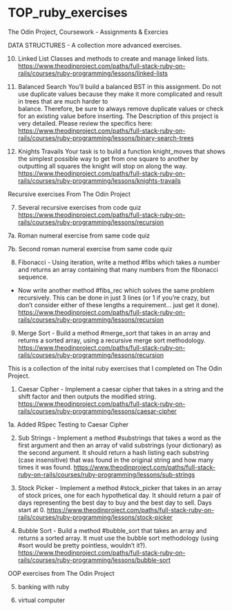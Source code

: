 # TOP_ruby_exercises
The Odin Project, Coursework - Assignments & Exercies 

DATA STRUCTURES - A collection more advanced exercises.

10. Linked List 
    Classes and methods to create and manage linked lists. 
    https://www.theodinproject.com/paths/full-stack-ruby-on-rails/courses/ruby-programming/lessons/linked-lists
  
11. Balanced Search
    You’ll build a balanced BST in this assignment. Do not use duplicate values because they make it more complicated and result in trees that are much harder to     
    balance. Therefore, be sure to always remove duplicate values or check for an existing value before inserting.
    The Description of this project is very detailed.  Please review the specifics here: https://www.theodinproject.com/paths/full-stack-ruby-on-rails/courses/ruby-programming/lessons/binary-search-trees

12. Knights Travails 
    Your task is to build a function knight_moves that shows the simplest possible way to get from one square to another by outputting all squares the knight will stop 
    on along the way.   https://www.theodinproject.com/paths/full-stack-ruby-on-rails/courses/ruby-programming/lessons/knights-travails
    

Recursive exercises From The Odin Project

7. Several recursive exercises from code quiz  
https://www.theodinproject.com/paths/full-stack-ruby-on-rails/courses/ruby-programming/lessons/recursion

7a. Roman numeral exercise from same code quiz

7b. Second roman numeral exercise from same code quiz

8. Fibonacci - Using iteration, write a method #fibs which takes a number and returns an array containing that many numbers from the fibonacci sequence.
- Now write another method #fibs_rec which solves the same problem recursively. This can be done in just 3 lines (or 1 if you’re crazy, but don’t consider either of these lengths a requirement… just get it done).
https://www.theodinproject.com/paths/full-stack-ruby-on-rails/courses/ruby-programming/lessons/recursion

9. Merge Sort - Build a method #merge_sort that takes in an array and returns a sorted array, using a recursive merge sort methodology.
https://www.theodinproject.com/paths/full-stack-ruby-on-rails/courses/ruby-programming/lessons/recursion



This is a collection of the inital ruby exercises that I completed on The Odin Project.

1. Caesar Cipher - Implement a caesar cipher that takes in a string and the shift factor and then outputs the modified 
string. 
https://www.theodinproject.com/paths/full-stack-ruby-on-rails/courses/ruby-programming/lessons/caesar-cipher

1a. Added RSpec Testing to Caesar Cipher

2. Sub Strings - Implement a method #substrings that takes a word as the first argument and then an array of valid 
substrings (your dictionary) as the second argument. It should return a hash listing each substring (case insensitive) 
that was found in the original string and how many times it was found.
https://www.theodinproject.com/paths/full-stack-ruby-on-rails/courses/ruby-programming/lessons/sub-strings

3. Stock Picker - Implement a method #stock_picker that takes in an array of stock prices, one for each hypothetical 
day. It should return a pair of days representing the best day to buy and the best day to sell. Days start at 0.
https://www.theodinproject.com/paths/full-stack-ruby-on-rails/courses/ruby-programming/lessons/stock-picker

4. Bubble Sort - Build a method #bubble_sort that takes an array and returns a sorted array. It must use the bubble sort
methodology (using #sort would be pretty pointless, wouldn’t it?).
https://www.theodinproject.com/paths/full-stack-ruby-on-rails/courses/ruby-programming/lessons/bubble-sort

OOP exercises from The Odin Project

5. banking with ruby

6. virtual computer


